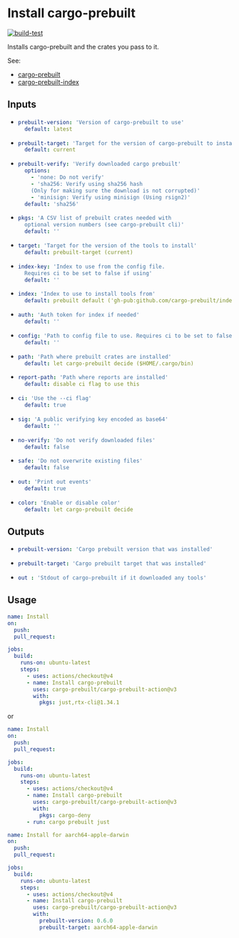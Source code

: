 # Install cargo-prebuilt

[![build-test](https://github.com/cargo-prebuilt/cargo-prebuilt-action/actions/workflows/test.yml/badge.svg)](https://github.com/cargo-prebuilt/cargo-prebuilt-action/actions/workflows/test.yml)

Installs cargo-prebuilt and the crates you pass to it.

See:

- [cargo-prebuilt](https://github.com/cargo-prebuilt/cargo-prebuilt)
- [cargo-prebuilt-index](https://github.com/cargo-prebuilt/index)

## Inputs

- ```yaml
  prebuilt-version: 'Version of cargo-prebuilt to use'
    default: latest
  ```

- ```yaml
  prebuilt-target: 'Target for the version of cargo-prebuilt to install'
    default: current
  ```

- ```yaml
  prebuilt-verify: 'Verify downloaded cargo prebuilt'
    options:
      - 'none: Do not verify'
      - 'sha256: Verify using sha256 hash 
      (Only for making sure the download is not corrupted)'
      - 'minisign: Verify using minisign (Using rsign2)'
    default: 'sha256'
  ```

- ```yaml
  pkgs: 'A CSV list of prebuilt crates needed with 
    optional version numbers (see cargo-prebuilt cli)'
    default: ''
  ```

- ```yaml
  target: 'Target for the version of the tools to install'
    default: prebuilt-target (current)
  ```

- ```yaml
  index-key: 'Index to use from the config file. 
    Requires ci to be set to false if using'
    default: ''
  ```

- ```yaml
  index: 'Index to use to install tools from'
    default: prebuilt default ('gh-pub:github.com/cargo-prebuilt/index')
  ```

- ```yaml
  auth: 'Auth token for index if needed'
    default: ''
  ```

- ```yaml
  config: 'Path to config file to use. Requires ci to be set to false if using'
    default: ''
  ```

- ```yaml
  path: 'Path where prebuilt crates are installed'
    default: let cargo-prebuilt decide ($HOME/.cargo/bin)
  ```

- ```yaml
  report-path: 'Path where reports are installed'
    default: disable ci flag to use this
  ```

- ```yaml
  ci: 'Use the --ci flag'
    default: true
  ```

- ```yaml
  sig: 'A public verifying key encoded as base64'
    default: ''
  ```

- ```yaml
  no-verify: 'Do not verify downloaded files'
    default: false
  ```

- ```yaml
  safe: 'Do not overwrite existing files'
    default: false
  ```

- ```yaml
  out: 'Print out events'
    default: true
  ```

- ```yaml
  color: 'Enable or disable color'
    default: let cargo-prebuilt decide
  ```

## Outputs

- ```yaml
  prebuilt-version: 'Cargo prebuilt version that was installed'
  ```

- ```yaml
  prebuilt-target: 'Cargo prebuilt target that was installed'
  ```

- ```yaml
  out : 'Stdout of cargo-prebuilt if it downloaded any tools'
  ```

## Usage

```yaml
name: Install
on:
  push:
  pull_request:

jobs:
  build:
    runs-on: ubuntu-latest
    steps:
      - uses: actions/checkout@v4
      - name: Install cargo-prebuilt
        uses: cargo-prebuilt/cargo-prebuilt-action@v3
        with:
          pkgs: just,rtx-cli@1.34.1
```

or

```yaml
name: Install
on:
  push:
  pull_request:

jobs:
  build:
    runs-on: ubuntu-latest
    steps:
      - uses: actions/checkout@v4
      - name: Install cargo-prebuilt
        uses: cargo-prebuilt/cargo-prebuilt-action@v3
        with:
          pkgs: cargo-deny
      - run: cargo prebuilt just
```

```yaml
name: Install for aarch64-apple-darwin
on:
  push:
  pull_request:

jobs:
  build:
    runs-on: ubuntu-latest
    steps:
      - uses: actions/checkout@v4
      - name: Install cargo-prebuilt
        uses: cargo-prebuilt/cargo-prebuilt-action@v3
        with:
          prebuilt-version: 0.6.0
          prebuilt-target: aarch64-apple-darwin
```
